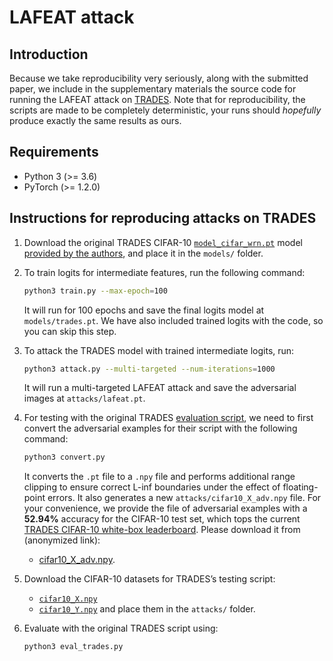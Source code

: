 # LAFEAT attack

## Introduction
Because we take reproducibility very seriously,
along with the submitted paper,
we include in the supplementary materials
the source code for running the LAFEAT attack
on [TRADES](https://github.com/yaodongyu/TRADES).
Note that for reproducibility,
the scripts are made to be completely deterministic,
your runs should *hopefully* produce
exactly the same results as ours.

## Requirements

* Python 3 (>= 3.6)
* PyTorch (>= 1.2.0)

## Instructions for reproducing attacks on TRADES

1. Download the original TRADES CIFAR-10
   [`model_cifar_wrn.pt`](https://drive.google.com/file/d/10sHvaXhTNZGz618QmD5gSOAjO3rMzV33/view?usp=sharing)
   model [provided by the authors](https://github.com/yaodongyu/TRADES#how-to-download-our-cnn-checkpoint-for-mnist-and-wrn-34-10-checkpoint-for-cifar10),
   and place it in the `models/` folder.

2. To train logits for intermediate features,
   run the following command:
   ```sh
   python3 train.py --max-epoch=100
   ```
   It will run for 100 epochs
   and save the final logits model at `models/trades.pt`.
   We have also included trained logits with the code,
   so you can skip this step.

3. To attack the TRADES model with trained intermediate logits, run:
   ```sh
   python3 attack.py --multi-targeted --num-iterations=1000
   ```
   It will run a multi-targeted LAFEAT attack
   and save the adversarial images at `attacks/lafeat.pt`.

4. For testing with the original TRADES
   [evaluation script](https://github.com/yaodongyu/TRADES/blob/master/evaluate_attack_cifar10.py),
   we need to first convert the adversarial examples
   for their script with the following command:
   ```sh
   python3 convert.py
   ```
   It converts the `.pt` file to a `.npy` file
   and performs additional range clipping
   to ensure correct L-inf boundaries
   under the effect of floating-point errors.
   It also generates a new `attacks/cifar10_X_adv.npy` file.
   For your convenience,
   we provide the file of adversarial examples
   with a **52.94%** accuracy for the CIFAR-10 test set,
   which tops the current [TRADES CIFAR-10 white-box leaderboard](https://github.com/yaodongyu/TRADES#white-box-leaderboard).
   Please download it from (anonymized link):
    * [cifar10_X_adv.npy](https://uc4643dc196884d1ab5fc5b4288d.dl.dropboxusercontent.com/cd/0/get/BDrjgs0il1zm2Ok6l-dkIRO30EiyfCbbMt7CQ817rn8sOHxRJODjJCHf5wGwfxvnxAorRkuCPgplXLnZytdbgTScZAi54UJwoPofPu96Ye4swHLXIxRn_Ty-R9n_F3WQIZI/file?_download_id=6965836786716988875740979343392151144010951457427632118466443275&_notify_domain=www.dropbox.com&dl=1).

5. Download the CIFAR-10 datasets
   for TRADES’s testing script:
    * [`cifar10_X.npy`](https://drive.google.com/file/d/1PXePa721gTvmQ46bZogqNGkW31Vu6u3J/view?usp=sharing)
    * [`cifar10_Y.npy`](https://drive.google.com/file/d/1znICoQ8Ds9MH-1yhNssDs3hgBpvx57PV/view?usp=sharing)
   and place them in the `attacks/` folder.

6. Evaluate with the original TRADES script using:
   ```sh
   python3 eval_trades.py
   ```
